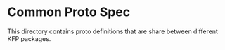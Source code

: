 # Common Proto Spec

This directory contains proto definitions that are share between different KFP packages.
